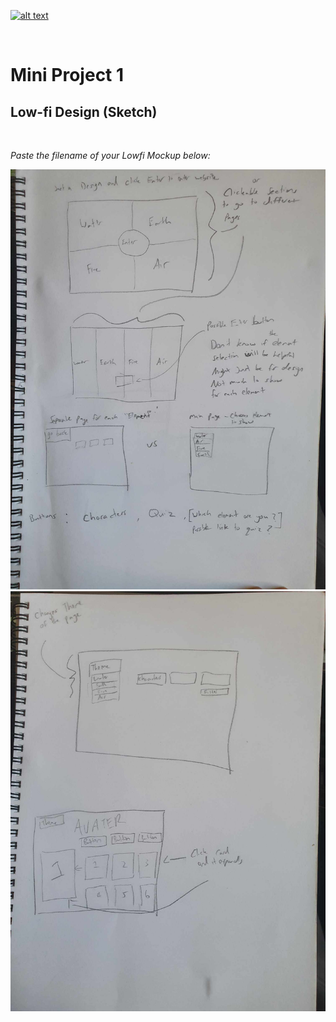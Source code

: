 [![alt text](https://x4w8f4y8.rocketcdn.me/wp-content/uploads/2020/05/iod_h_tp_white_c.png)](#)

<br/>

# Mini Project 1

## Low-fi Design (Sketch)

</br>

_Paste the filename of your Lowfi Mockup below:_

<html>
<div align='center'>
<img src='../images/sketches1.jpg' alt='sketches1'>
<img src='../images/sketches2.jpg' alt='sketches2'>

</div>
</html>

</br>
